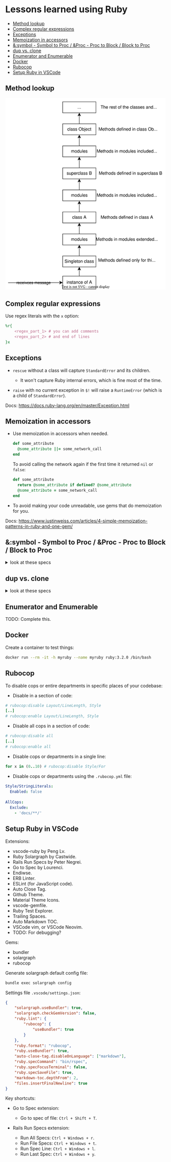 # Lessons learned using Ruby

<!-- TOC -->

- [Method lookup](#method-lookup)
- [Complex regular expressions](#complex-regular-expressions)
- [Exceptions](#exceptions)
- [Memoization in accessors](#memoization-in-accessors)
- [&:symbol - Symbol to Proc / &Proc - Proc to Block / Block to Proc](#symbol---symbol-to-proc--proc---proc-to-block--block-to-proc)
- [dup vs. clone](#dup-vs-clone)
- [Enumerator and Enumerable](#enumerator-and-enumerable)
- [Docker](#docker)
- [Rubocop](#rubocop)
- [Setup Ruby in VSCode](#setup-ruby-in-vscode)

<!-- /TOC -->

## Method lookup

![ruby-method-lookup](./images/ruby-method-lookup.svg)

## Complex regular expressions

Use regex literals with the `x` option:

```ruby
%r{
    <regex_part_1> # you can add comments
    <regex_part_2> # and end of lines
}x
```

## Exceptions

- `rescue` without a class will capture `StandardError` and its children.

  - It won't capture Ruby internal errors, which is fine most of the time.

- `raise` with no current exception in `$!` will raise a `RuntimeError` (which is a child of `StandardError`).

Docs: https://docs.ruby-lang.org/en/master/Exception.html

## Memoization in accessors

- Use memoization in accessors when needed.

  ```ruby
  def some_attribute
    @some_attribute ||= some_network_call
  end
  ```

  To avoid calling the network again if the first time it returned `nil` or `false`:

  ```ruby
  def some_attribute
    return @some_attribute if defined? @some_attribute
    @some_attribute = some_network_call
  end
  ```

- To avoid making your code unreadable, use gems that do memoization for you.

Docs: https://www.justinweiss.com/articles/4-simple-memoization-patterns-in-ruby-and-one-gem/

## &:symbol - Symbol to Proc / &Proc - Proc to Block / Block to Proc

<details>
  <summary>look at these specs</summary>
  https://github.com/hamax97/hamax97.github.io/blob/398236cc6f9e4cb4ebae46f36ce8fb94e2b818fb/write-ups/ruby/%26_operator_with_procs.rb#l1-l37
</details>

## dup vs. clone

<details>
  <summary>look at these specs</summary>
  https://github.com/hamax97/hamax97.github.io/blob/29c070c534a5489b765af7ec4f79a1db572b9ff7/write-ups/ruby/dup_vs_clone.rb#L1-L94
</details>

## Enumerator and Enumerable

TODO: Complete this.

## Docker

Create a container to test things:

```bash
docker run --rm -it -h myruby --name myruby ruby:3.2.0 /bin/bash
```

## Rubocop

To disable cops or entire departments in specific places of your codebase:

- Disable in a section of code:

```ruby
# rubocop:disable Layout/LineLength, Style
[..]
# rubocop:enable Layout/LineLength, Style
```

- Disable all cops in a section of code:

```ruby
# rubocop:disable all
[..]
# rubocop:enable all
```

- Disable cops or departments in a single line:

```ruby
for x in (0..10) # rubocop:disable Style/For
```

- Disable cops or departments using the `.rubocop.yml` file:

```yml
Style/StringLiterals:
  Enabled: false

AllCops:
  Exclude:
    - 'docs/**/'
```
## Setup Ruby in VSCode

Extensions:

- vscode-ruby by Peng Lv.
- Ruby Solargraph by Castwide.
- Rails Run Specs by Peter Negrei.
- Go to Spec by Lourenci.
- Endiwse.
- ERB Linter.
- ESLint (for JavaScript code).
- Auto Close Tag.
- Github Theme.
- Material Theme Icons.
- vscode-gemfile.
- Ruby Test Explorer.
- Trailing Spaces.
- Auto Markdown TOC.
- VSCode vim, or VSCode Neovim.
- TODO: For debugging?

Gems:

- bundler
- solargraph
- rubocop

Generate solargraph default config file:

```bash
bundle exec solargraph config
```

Settings file `.vscode/settings.json`:

```json
{
    "solargraph.useBundler": true,
    "solargraph.checkGemVersion": false,
    "ruby.lint": {
        "rubocop": {
            "useBundler": true
        }
    },
    "ruby.format": "rubocop",
    "ruby.useBundler": true,
    "auto-close-tag.disableOnLanguage": ["markdown"],
    "ruby.specCommand": "bin/rspec",
    "ruby.specFocusTerminal": false,
    "ruby.specSaveFile": true,
    "markdown-toc.depthFrom": 2,
    "files.insertFinalNewline": true
}
```

Key shortcuts:

- Go to Spec extension:
  - Go to spec of file: `Ctrl + Shift + T`.

- Rails Run Specs extension:
  - Run All Specs: `Ctrl + Windows + r`.
  - Run File Specs: `Ctrl + Windows + t`.
  - Run Spec Line: `Ctrl + Windows + l`.
  - Run Last Spec: `Ctrl + Windows + y`.
